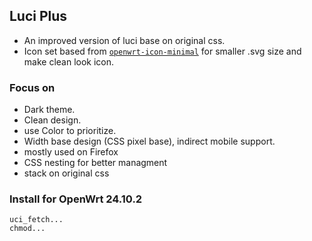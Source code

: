 ## Luci Plus

- An improved version of luci base on original css.
- Icon set based from [`openwrt-icon-minimal`](https://github.com/lessload/openwrt-icon-minimal) for smaller .svg size and make clean look icon.

### Focus on
- Dark theme.
- Clean design.
- use Color to prioritize.
- Width base design (CSS pixel base), indirect mobile support.
- mostly used on Firefox
- CSS nesting for better managment
- stack on original css

### Install for OpenWrt 24.10.2
```
uci_fetch...
chmod...
```
